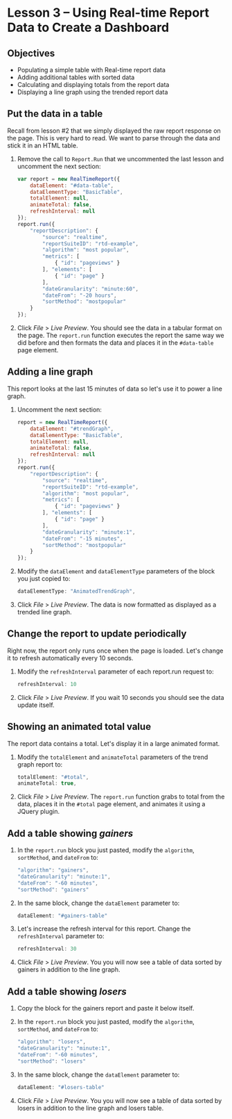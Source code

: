 Lesson 3 – Using Real-time Report Data to Create a Dashboard
=====

Objectives
-----
*   Populating a simple table with Real-time report data
*   Adding additional tables with sorted data
*   Calculating and displaying totals from the report data
*	Displaying a line graph using the trended report data

Put the data in a table
-----

Recall from lesson #2 that we simply displayed the raw report response on the page. This is very hard to read. We want to parse through the data and stick it in an HTML table.

1. Remove the call to `Report.Run` that we uncommented the last lesson and uncomment the next section:

    ```javascript
    var report = new RealTimeReport({
        dataElement: "#data-table",
        dataElementType: "BasicTable",
        totalElement: null,
        animateTotal: false,
        refreshInterval: null
    });
    report.run({
        "reportDescription": {
            "source": "realtime",
            "reportSuiteID": "rtd-example",
            "algorithm": "most popular",
            "metrics": [
                { "id": "pageviews" }
            ], "elements": [
                { "id": "page" }
            ],
            "dateGranularity": "minute:60",
            "dateFrom": "-20 hours",
            "sortMethod": "mostpopular"
        }
    });
    ```

2. Click *File* > *Live Preview*. You should see the data in a tabular format on the page. The `report.run` function executes the report the same way we did before and then formats the data and places it in the `#data-table` page element.

Adding a line graph
-----

This report looks at the last 15 minutes of data so let's use it to power a line graph. 

1. Uncomment the next section:

    ```javascript
    report = new RealTimeReport({
        dataElement: "#trendGraph",
        dataElementType: "BasicTable",
        totalElement: null,
        animateTotal: false,
        refreshInterval: null
    });
    report.run({
        "reportDescription": {
            "source": "realtime",
            "reportSuiteID": "rtd-example",
            "algorithm": "most popular",
            "metrics": [
                { "id": "pageviews" }
            ], "elements": [
                { "id": "page" }
            ],
            "dateGranularity": "minute:1",
            "dateFrom": "-15 minutes",
            "sortMethod": "mostpopular"
        }
    });
    ```

2. Modify the `dataElement` and `dataElementType` parameters of the block you just copied to:

    ```javascript
    dataElementType: "AnimatedTrendGraph",
    ```

3. Click *File* > *Live Preview*.  The data is now formatted as displayed as a trended line graph.


Change the report to update periodically
-----

Right now, the report only runs once when the page is loaded. Let's change it to refresh automatically every 10 seconds.

1. Modify the `refreshInterval` parameter of each report.run request to:

    ```javascript
    refreshInterval: 10
    ```

2. Click *File* > *Live Preview*.  If you wait 10 seconds you should see the data update itself.

Showing an animated total value
-----

The report data contains a total. Let's display it in a large animated format.

1. Modify the `totalElement` and `animateTotal` parameters of the trend graph report to:

    ```javascript
    totalElement: "#total",
    animateTotal: true,
    ```

2. Click *File* > *Live Preview*.  The `report.run` function grabs to total from the data, places it in the `#total` page element, and animates it using a JQuery plugin.


Add a table showing *gainers*
-----

1. In the `report.run` block you just pasted, modify the `algorithm`, `sortMethod`, and `dateFrom` to:

    ```javascript
    "algorithm": "gainers",
    "dateGranularity": "minute:1",
    "dateFrom": "-60 minutes",
    "sortMethod": "gainers"
    ```

2. In the same block, change the `dataElement` parameter to:

    ```javascript
    dataElement: "#gainers-table"
    ```

3. Let's increase the refresh interval for this report. Change the `refreshInterval` parameter to:

    ```javascript
    refreshInterval: 30
    ```

4. Click *File* > *Live Preview*.  You you will now see a table of data sorted by gainers in addition to the line graph.


Add a table showing *losers*
-----

1. Copy the block for the gainers report and paste it below itself.

2. In the `report.run` block you just pasted, modify the `algorithm`, `sortMethod`, and `dateFrom` to:

    ```javascript
    "algorithm": "losers",
    "dateGranularity": "minute:1",
    "dateFrom": "-60 minutes",
    "sortMethod": "losers"
    ```

3. In the same block, change the `dataElement` parameter to:

    ```javascript
    dataElement: "#losers-table"
    ```

4. Click *File* > *Live Preview*.  You you will now see a table of data sorted by losers in addition to the line graph and losers table.
